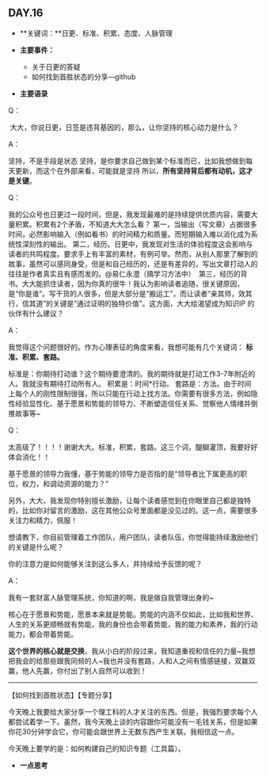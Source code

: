 ## DAY.16
+ **关键词：**日更、标准、积累、态度、人脉管理
+ **主要事件：**
    + 关于日更的答疑
    + 如何找到首胜状态的分享—github
    
+ **主要语录**

Q：

 大大，你说日更，日签是违背基因的，那么，让你坚持的核心动力是什么？

A：

坚持，不是手段是状态
坚持，是你要求自己做到某个标准而已，比如我想做到每天更新，而这个在外部来看，可能就是坚持
所以，**所有坚持背后都有动机，这才是关键**。

Q：

我的公众号也日更过一段时间，但是，我发现最难的是持续提供优质内容，需要大量积累。积累有2个矛盾，不知道大大怎么看？
第一，当输出（写文章）占据很多时间，必然影响输入（例如看书）的时间精力和质量。而短期输入难以消化成为系统性深刻性的输出。
第二，经历。日更中，我发现对生活的体验程度这会影响与读者的共鸣程度。要求手上有丰富的素材，有例可举。然而，从别人那里了解到的故事，虽然可以感同身受，但是和自己经历的，还是有差异的，写出文章打动人的往往是作者真实且有感而发的。@易仁永澄（搞学习方法中） 
第三，经历的背书。大大能抓住读者，因为你真的很牛！我认为影响读者追随，很关键原因，是“你是谁”。写干货的人很多，但是大部分是“搬运工”，而让读者“亲其师，效其行，信其道”的关键是“通过证明的独特价值”。这方面，大大给渴望成为知识IP 的伙伴有什么建议？

A：

我觉得这个问题很好的。作为心理表征的角度来看，我想可能有几个关键词：
**标准、积累、套路。**

标准是：你期待打动谁？这个期待要澄清的。我的期待就是打动工作3-7年附近的人。我就没有期待打动所有人。
积累是：时间*行动。
套路是：方法。由于时间上每个人的刚性限制很强，所以只能在行动上找方法。你需要有很多方法，例如隐性经验显性化、基于愿景和势能的领导力、不断塑造信任关系、觉察他人情绪并倒推故事等~

Q：

太高级了！！！！谢谢大大。标准，积累，套路。这三个词，醍醐灌顶，我要好好体会消化！！

基于愿景的领导力我懂，基于势能的领导力是否指的是“领导者比下属更高的职位，权力，和调动资源的能力？”

另外，大大，我发现你特别擅长激励，让每个读者感觉到在你眼里自己都是独特的，比如你对留言的激励，这在其他公众号里面都是没见过的。这一点，需要很多关注力和精力，佩服！

想请教下，你目前管理着工作团队，用户团队，读者队伍，你觉得能持续激励他们的关键是什么呢？

你的注意力是如何能够关注到这么多人，并持续给予反馈的呢？

A：

我有一套财富人脉管理系统，你知道的啊，我是做自我管理出身的~

核心在于愿景和势能，愿景本来就是势能。势能的内涵不仅如此，比如我和世界、人生的关系更顺畅就有势能，我的身份也会带着势能，我的能力和素养，我的行动能力，都会带着势能。

**这个世界的核心就是交换**，我从小白的阶段过来，我知道重视和信任的力量~我想把我会的给那些跟我同频的人~我也并没有套路，人和人之间有情感链接，双赢双赢，他人先赢，你付出了别人自然可以收到！

-----------

【如何找到首胜状态】【专题分享】

今天晚上我要给大家分享一个理工科的人才关注的东西。但是，我强烈要求每个人都尝试着学一下。虽然，我今天晚上谈的内容跟你可能没有一毛钱关系，但是如果你花30分钟学会它，你可能会跟世界上无数东西产生关联。我相信这一点。

今天晚上要学的是：如何构建自己的知识专题（工具篇）。



+ **一点思考**